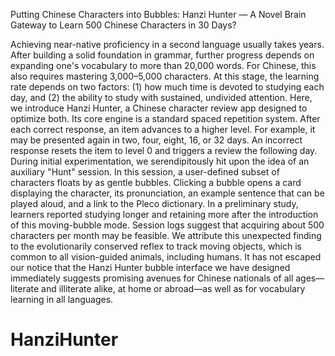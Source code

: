 Putting Chinese Characters into Bubbles: Hanzi Hunter — A Novel Brain Gateway to Learn 500 Chinese Characters in 30 Days?

Achieving near-native proficiency in a second language usually takes years. After building a solid foundation in grammar, further progress depends on expanding one's vocabulary to more than 20,000 words. For Chinese, this also requires mastering 3,000–5,000 characters. At this stage, the learning rate depends on two factors: (1) how much time is devoted to studying each day, and (2) the ability to study with sustained, undivided attention. Here, we introduce Hanzi Hunter, a Chinese character review app designed to optimize both. Its core engine is a standard spaced repetition system. After each correct response, an item advances to a higher level. For example, it may be presented again in two, four, eight, 16, or 32 days. An incorrect response resets the item to level 0 and triggers a review the following day. During initial experimentation, we serendipitously hit upon the idea of an auxiliary "Hunt" session. In this session, a user-defined subset of characters floats by as gentle bubbles. Clicking a bubble opens a card displaying the character, its pronunciation, an example sentence that can be played aloud, and a link to the Pleco dictionary. In a preliminary study, learners reported studying longer and retaining more after the introduction of this moving-bubble mode. Session logs suggest that acquiring about 500 characters per month may be feasible. We attribute this unexpected finding to the evolutionarily conserved reflex to track moving objects, which is common to all vision-guided animals, including humans. It has not escaped our notice that the Hanzi Hunter bubble interface we have designed immediately suggests promising avenues for Chinese nationals of all ages—literate and illiterate alike, at home or abroad—as well as for vocabulary learning in all languages.

# HanziHunter
